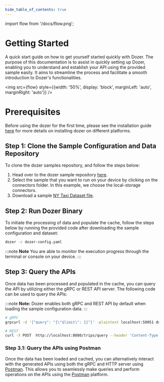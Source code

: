 ```yaml
---
hide_table_of_contents: true
---
```

import flow from '/docs/flow.png';

# Getting Started
A quick start guide on how to get yourself started quickly with Dozer. The purpose of this documentation is to assist in quickly setting up Dozer, enabling you to understand and establish your API using the provided sample easily. It aims to streamline the process and facilitate a smooth introduction to Dozer's functionalities.

<img src={flow} style={{width: '50%', display: 'block', marginLeft: 'auto', marginRight: 'auto'}} />

# Prerequisites
Before using the dozer for the first time, please see the installation guide [here](2_installation.md) for more details on installing dozer on different platforms.

## Step 1: Clone the Sample Configuration and Data Repository
To clone the dozer samples repository, and follow the steps below:
1. Head over to the dozer sample repository [here](https://github.com/getdozer/dozer-samples/tree/main).
2. Select the sample that you want to run on your device by clicking on the connectors folder. In this example, we choose the local-storage connectors.
3. Download a sample [NY Taxi Dataset file](https://www.nyc.gov/site/tlc/about/tlc-trip-record-data.page).

## Step 2: Run Dozer Binary
To initiate the processing of data and populate the cache, follow the steps below by running the provided code after downloading the sample configuration and dataset:

```bash
dozer -c dozer-config.yaml
```
:::note
**Note**
You are able to monitor the execution progress through the terminal or console on your device.
:::

## Step 3: Query the APIs
Once data has been processed and populated in the cache, you can query the API by utilizing either the gRPC or REST API server. The following code can be used to query the APIs:

:::note
**Note:**
Dozer enables both gRPC and REST API by default when loading the sample configuration data.
:::

```bash
# gRPC
grpcurl -d '{"query": "{\"$limit\": 1}"}' -plaintext localhost:50051 dozer.generated.trips_cache.TripsCaches/query

# REST
curl -X POST  http://localhost:8080/trips/query --header 'Content-Type: application/json' --data-raw '{"$limit":3}'
```

### Step 3.1: Query the APIs using Postman
Once the data has been loaded and cached, you can alternatively interact with the generated APIs using both the gRPC and HTTP server using [Postman](https://www.postman.com/). This allows you to seamlessly make queries and perform operations on the APIs using the [Postman](https://www.postman.com/) platform.
